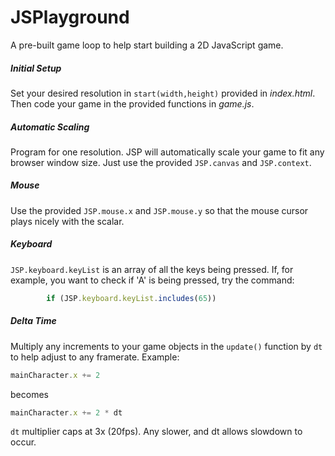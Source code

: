 # JSPlayground

A pre-built game loop to help start building a 2D JavaScript game.

##### Initial Setup
Set your desired resolution in `start(width,height)` provided in _index.html_. Then code your game in the provided functions in _game.js_.

##### Automatic Scaling
Program for one resolution. JSP will automatically scale your game to fit any browser window size. Just use the provided `JSP.canvas` and `JSP.context`.

##### Mouse
Use the provided `JSP.mouse.x` and `JSP.mouse.y` so that the mouse cursor plays nicely with the scalar.

##### Keyboard
`JSP.keyboard.keyList` is an array of all the keys being pressed. If, for example, you want to check if 'A' is being pressed, try the command:
```javascript
        if (JSP.keyboard.keyList.includes(65))
```

##### Delta Time
Multiply any increments to your game objects in the `update()` function by `dt` to help adjust to any framerate. Example:
```javascript
mainCharacter.x += 2
```
becomes
```javascript
mainCharacter.x += 2 * dt
```

`dt` multiplier caps at 3x (20fps). Any slower, and dt allows slowdown to occur.